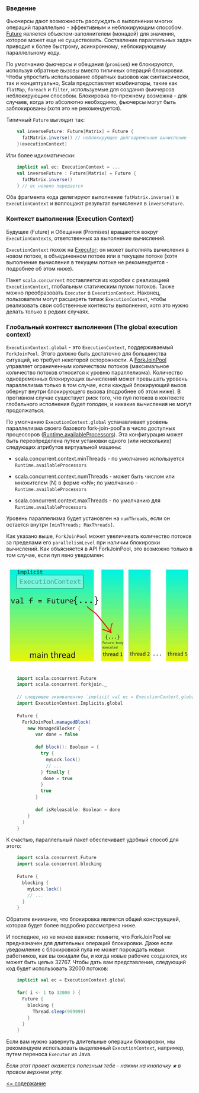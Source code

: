 ### Введение

Фьючерсы дают возможность рассуждать о выполнении многих операций параллельно - эффективным и неблокирующим способом. 
[Future](https://www.scala-lang.org/api/current/scala/concurrent/Future.html) является объектом-заполнителем (монадой) для значения, 
которое может еще не существовать. Составление параллельных задач приводит к более быстрому, асинхронному, неблокирующему 
параллельному коду.

По умолчанию фьючерсы и обещания (`promise`s) не блокируются, используя обратные вызовы вместо типичных операций блокировки. 
Чтобы упростить использование обратных вызовов как синтаксически, так и концептуально, Scala предоставляет комбинаторы, 
такие как `flatMap`, `foreach` и `filter`, используемые для создания фьючерсов неблокирующим способом. Блокировка 
по-прежнему возможна - для случаев, когда это абсолютно необходимо, фьючерсы могут быть заблокированы (хотя это не рекомендуется).

Типичный `Future` выглядит так:

```scala
    val inverseFuture: Future[Matrix] = Future {
      fatMatrix.inverse() // неблокирующее долговременное вычисление
    }(executionContext)
```

Или более идиоматически:

```scala
    implicit val ec: ExecutionContext = ...
    val inverseFuture : Future[Matrix] = Future {
      fatMatrix.inverse()
    } // ec неявно передается
```

Оба фрагмента кода делегируют выполнение `fatMatrix.inverse()` в `ExecutionContext` и воплощают результат вычисления в `inverseFuture`.

### Контекст выполнения (Execution Context)

Будущее (Future) и Обещания (Promises) вращаются вокруг `ExecutionContexts`, ответственных за выполнение вычислений.

`ExecutionContext` похож на [Executor](http://docs.oracle.com/javase/7/docs/api/java/util/concurrent/Executor.html): 
он может выполнять вычисления в новом потоке, в объединенном потоке или в текущем потоке (хотя выполнение вычисления в 
текущем потоке не рекомендуется - подробнее об этом ниже).

Пакет `scala.concurrent` поставляется из коробки с реализацией `ExecutionContext`, глобальным статическим пулом потоков. 
Также можно преобразовать `Executor` в `ExecutionContext`. Наконец, пользователи могут расширять типаж `ExecutionContext`, 
чтобы реализовать свои собственные контексты выполнения, хотя это нужно делать только в редких случаях.

### Глобальный контекст выполнения (The global execution context)

`ExecutionContext.global` - это `ExecutionContext`, поддерживаемый `ForkJoinPool`. Этого должно быть достаточно для 
большинства ситуаций, но требует некоторой осторожности. A [ForkJoinPool](http://docs.oracle.com/javase/tutorial/essential/concurrency/forkjoin.html)
 управляет ограниченным количеством потоков 
(максимальное количество потоков относится к уровню параллелизма). Количество одновременных блокирующих вычислений может 
превышать уровень параллелизма только в том случае, если каждый блокирующий вызов обернут внутри блокирующего вызова 
(подробнее об этом ниже). В противном случае существует риск того, что пул потоков в контексте глобального исполнения 
будет голоден, и никакие вычисления не могут продолжаться.

По умолчанию `ExecutionContext.global` устанавливает уровень параллелизма своего базового fork-join-pool'а в число 
доступных процессоров ([Runtime.availableProcessors](http://docs.oracle.com/javase/7/docs/api/java/lang/Runtime.html#availableProcessors%28%29)).
 Эта конфигурация может быть переопределена путем установки одного (или нескольких) следующих атрибутов виртуальной машины:
 
* scala.concurrent.context.minThreads - по умолчанию используется `Runtime.availableProcessors`
 
* scala.concurrent.context.numThreads - может быть числом или множителем (N) в форме «xN»; по умолчанию - `Runtime.availableProcessors`
 
* scala.concurrent.context.maxThreads - по умолчанию для `Runtime.availableProcessors`

Уровень параллелизма будет установлен на `numThreads`, если он остается внутри `[minThreads; MaxThreads]`.

Как указано выше, `ForkJoinPool` может увеличивать количество потоков за пределами его `parallelismLevel` при наличии 
блокировки вычислений. Как объясняется в API ForkJoinPool, это возможно только в том случае, если пул явно уведомлен:

![alt text](https://github.com/steklopod/Parallel-Programming/blob/master/src/main/resources/images/future-thread.jpg "Future 2")

```scala
    import scala.concurrent.Future
    import scala.concurrent.forkjoin._
    
    // следующее эквивалентно `implicit val ec = ExecutionContext.global`
    import ExecutionContext.Implicits.global
    
    Future {
      ForkJoinPool.managedBlock(
        new ManagedBlocker {
           var done = false
    
           def block(): Boolean = {
             try {
               myLock.lock()
               // ...
             } finally {
              done = true
             }
             true
           }
    
           def isReleasable: Boolean = done
        }
      )
    }
```

К счастью, параллельный пакет обеспечивает удобный способ для этого:

```scala
    import scala.concurrent.Future
    import scala.concurrent.blocking
    
    Future {
      blocking {
        myLock.lock()
        // ...
      }
    }
```

Обратите внимание, что блокировка является общей конструкцией, которая будет более подробно рассмотрена ниже.

И последнее, но не менее важное: помните, что ForkJoinPool не предназначен для длительных операций блокировки. Даже 
если уведомление с блокировкой пула не может порождать новых работников, как вы ожидали бы, и когда новые рабочие 
создаются, их может быть целых 32767. Чтобы дать вам представление, следующий код будет использовать 32000 потоков:


```scala
    implicit val ec = ExecutionContext.global
    
    for( i <- 1 to 32000 ) {
      Future {
        blocking {
          Thread.sleep(999999)
        }
      }
    }
```

Если вам нужно завернуть длительные операции блокировки, мы рекомендуем использовать выделенный `ExecutionContext`, 
например, путем переноса `Executor` из Java. 


_Если этот проект окажется полезным тебе - нажми на кнопочку **`★`** в правом верхнем углу._

[<= содержание](https://github.com/steklopod/Parallel-Programming/blob/master/readme.md)